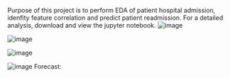 Purpose of this project is to perform EDA of patient hospital admission, idenfity feature correlation and predict patient readmission. For a detailed analysis, download and view the jupyter notebook.
![image](https://github.com/user-attachments/assets/a1dcae0b-a04f-4f59-9c5e-ca448f3add01)

![image](https://github.com/user-attachments/assets/33b9ab37-a59d-4856-affe-1e97e3ebdbad)

![image](https://github.com/user-attachments/assets/c6de1775-e769-425d-8abf-8eacb66ff6cd)

![image](https://github.com/user-attachments/assets/e05c383c-eabc-4629-8779-0433d0a6cc14)
Forecast:
